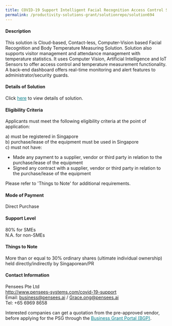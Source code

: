 ```yaml
---
title: COVID-19 Support Intelligent Facial Recognition Access Control System with Temperature Monitoring Version 1.0 - Package D (Leasing - 1 Unit)
permalink: /productivity-solutions-grant/solutionrepo/solution694
---
```


#### Description

This solution is Cloud-based, Contact-less, Computer-Vision based Facial Recognition and Body Temperature Measuring Solution. Solution also supports visitor management and attendance management with temperature statistics. It uses Computer Vision, Artificial Intelligence and IoT Sensors to offer access control and temperature measurement functionality. A back-end dashboard offers real-time monitoring and alert features to administrator/security guards.


#### Details of Solution

Click <a href='https://gb-assist-staging.netlify.app/images/psg/Pensees_Annex_3 _CR_wef_27May2020_Part_4.pdf' style='color:#037e8a'>here</a> to view details of solution.

#### Eligibility Criteria

Applicants must meet the following eligibility criteria at the point of application:

a) must be registered in Singapore <br>
b) purchase/lease of the equipment must be used in Singapore <br>
c) must not have:
- Made any payment to a supplier, vendor or third party in relation to the purchase/lease of the equipment
- Signed any contract with a supplier, vendor or third party in relation to the purchase/lease of the equipment

Please refer to 'Things to Note' for additional requirements.

#### Mode of Payment
Direct Purchase

#### Support Level
80% for SMEs <br>
N.A. for non-SMEs

#### Things to Note
More than or equal to 30% ordinary shares (ultimate individual ownership) held directly/indirectly by Singaporean/PR

#### Contact Information
Pensees Pte Ltd<br>http://www.pensees-systems.com/covid-19-support<br>Email: business@pensees.ai / Grace.ong@pensees.ai<br>Tel: +65 6969 8658

Interested companies can get a quotation from the pre-approved vendor, before applying for the PSG through the <a target='_blank' style='color:#037e8a' href='https://www.businessgrants.gov.sg/'>Business Grant Portal (BGP)</a>.
